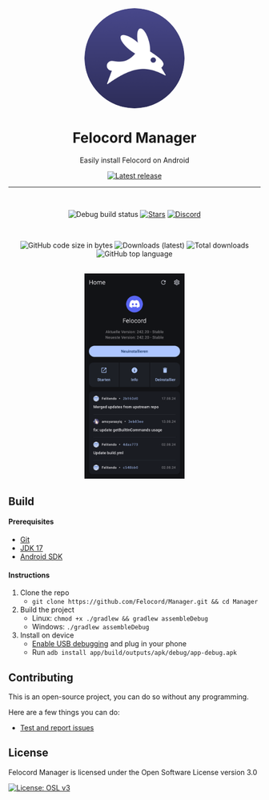 <div align="center">

  <img src="images/felocord_logo.png" alt="Felocord logo" width="200px" style="border-radius: 50%" />
  
  # Felocord Manager

  Easily install Felocord on Android

  [![Latest release](https://img.shields.io/github/v/release/Felocord/Manager?color=3AB8BA&display_name=release&label=Latest&style=for-the-badge)](https://github.com/Felocord/Manager/releases/latest)
  
  ---

  <br>

  ![Debug build status](https://img.shields.io/github/actions/workflow/status/Felocord/Manager/build-debug.yml?label=Debug%20Build&logo=github&style=for-the-badge&branch=main)
  [![Stars](https://img.shields.io/github/stars/Felocord/Manager?logo=github&style=for-the-badge)](https://github.com/Felocord/Manager/stargazers)
  [![Discord](https://img.shields.io/discord/1196075698301968455?logo=discord&logoColor=white&style=for-the-badge)](https://felo.gg/discord)
  
  <br>
  
  ![GitHub code size in bytes](https://img.shields.io/github/languages/code-size/Felocord/Manager?logo=github&logoColor=%23fff&style=for-the-badge)
  ![Downloads (latest)](https://img.shields.io/github/downloads/Felocord/Manager/latest/total?style=for-the-badge&logo=github&label=Downloads%20(Latest)&color=blue)
  ![Total downloads](https://img.shields.io/github/downloads/Felocord/Manager/total?style=for-the-badge&logo=github&label=Downloads%20(Total)&color=blue)
  ![GitHub top language](https://img.shields.io/github/languages/top/Felocord/Manager?style=for-the-badge)

  <br>

  <img src="images/screenshot_home.jpg" width="200px">
  
</div>

Build
---

#### Prerequisites
  - [Git](https://git-scm.com/downloads)
  - [JDK 17](https://www.oracle.com/java/technologies/javase/jdk11-archive-downloads.html)
  - [Android SDK](https://developer.android.com/studio)

#### Instructions

1. Clone the repo
    - `git clone https://github.com/Felocord/Manager.git && cd Manager`
2. Build the project
    - Linux: `chmod +x ./gradlew && gradlew assembleDebug`
    - Windows: `./gradlew assembleDebug`
3. Install on device
    - [Enable USB debugging](https://developer.android.com/studio/debug/dev-options) and plug in your phone
    - Run `adb install app/build/outputs/apk/debug/app-debug.apk`

## Contributing

This is an open-source project, you can do so without any programming.

Here are a few things you can do:

- [Test and report issues](https://github.com/Felocord/Manager/issues/new/choose)
<!-- - [Translate the app into your language](https://crowdin.com/project/vendetta-manager) -->
    
License
---
Felocord Manager is licensed under the Open Software License version 3.0

[![License: OSL v3](https://img.shields.io/badge/License-OSL%20v3-blue.svg?style=for-the-badge)](https://github.com/Felocord/Manager/blob/main/LICENSE)
